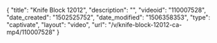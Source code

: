 {
    "title": "Knife Block 12012",
    "description": "",
    "videoid": "110007528",
    "date_created": "1502525752",
    "date_modified": "1506358353",
    "type": "captivate",
    "layout": "video",
    "url": "\/v\/knife-block-12012-ca-mp4\/110007528"
}